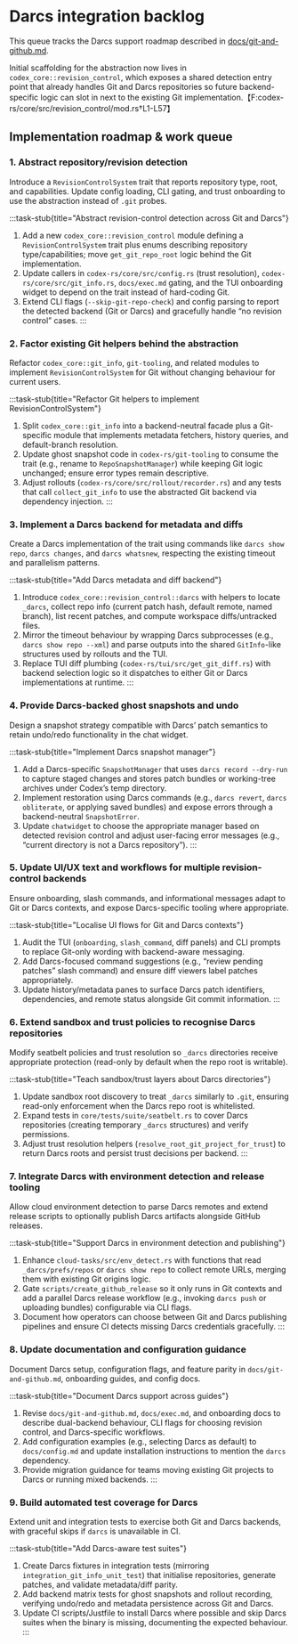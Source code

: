 # Darcs integration backlog

This queue tracks the Darcs support roadmap described in [docs/git-and-github.md](../git-and-github.md).

Initial scaffolding for the abstraction now lives in
`codex_core::revision_control`, which exposes a shared detection entry point
that already handles Git and Darcs repositories so future backend-specific
logic can slot in next to the existing Git implementation.【F:codex-rs/core/src/revision_control/mod.rs†L1-L57】

## Implementation roadmap & work queue

### 1. Abstract repository/revision detection
Introduce a `RevisionControlSystem` trait that reports repository type, root, and capabilities. Update config loading, CLI
gating, and trust onboarding to use the abstraction instead of `.git` probes.

:::task-stub{title="Abstract revision-control detection across Git and Darcs"}
1. Add a new `codex_core::revision_control` module defining a `RevisionControlSystem` trait plus enums describing repository
   type/capabilities; move `get_git_repo_root` logic behind the Git implementation.
2. Update callers in `codex-rs/core/src/config.rs` (trust resolution), `codex-rs/core/src/git_info.rs`, `docs/exec.md` gating,
   and the TUI onboarding widget to depend on the trait instead of hard-coding Git.
3. Extend CLI flags (`--skip-git-repo-check`) and config parsing to report the detected backend (Git or Darcs) and gracefully
   handle “no revision control” cases.
:::

### 2. Factor existing Git helpers behind the abstraction
Refactor `codex_core::git_info`, `git-tooling`, and related modules to implement `RevisionControlSystem` for Git without
changing behaviour for current users.

:::task-stub{title="Refactor Git helpers to implement RevisionControlSystem"}
1. Split `codex_core::git_info` into a backend-neutral facade plus a Git-specific module that implements metadata fetchers,
   history queries, and default-branch resolution.
2. Update ghost snapshot code in `codex-rs/git-tooling` to consume the trait (e.g., rename to `RepoSnapshotManager`) while
   keeping Git logic unchanged; ensure error types remain descriptive.
3. Adjust rollouts (`codex-rs/core/src/rollout/recorder.rs`) and any tests that call `collect_git_info` to use the abstracted
   Git backend via dependency injection.
:::

### 3. Implement a Darcs backend for metadata and diffs
Create a Darcs implementation of the trait using commands like `darcs show repo`, `darcs changes`, and `darcs whatsnew`,
respecting the existing timeout and parallelism patterns.

:::task-stub{title="Add Darcs metadata and diff backend"}
1. Introduce `codex_core::revision_control::darcs` with helpers to locate `_darcs`, collect repo info (current patch hash,
   default remote, named branch), list recent patches, and compute workspace diffs/untracked files.
2. Mirror the timeout behaviour by wrapping Darcs subprocesses (e.g., `darcs show repo --xml`) and parse outputs into the
   shared `GitInfo`-like structures used by rollouts and the TUI.
3. Replace TUI diff plumbing (`codex-rs/tui/src/get_git_diff.rs`) with backend selection logic so it dispatches to either Git or
   Darcs implementations at runtime.
:::

### 4. Provide Darcs-backed ghost snapshots and undo
Design a snapshot strategy compatible with Darcs’ patch semantics to retain undo/redo functionality in the chat widget.

:::task-stub{title="Implement Darcs snapshot manager"}
1. Add a Darcs-specific `SnapshotManager` that uses `darcs record --dry-run` to capture staged changes and stores patch bundles
   or working-tree archives under Codex’s temp directory.
2. Implement restoration using Darcs commands (e.g., `darcs revert`, `darcs obliterate`, or applying saved bundles) and expose
   errors through a backend-neutral `SnapshotError`.
3. Update `chatwidget` to choose the appropriate manager based on detected revision control and adjust user-facing error
   messages (e.g., “current directory is not a Darcs repository”).
:::

### 5. Update UI/UX text and workflows for multiple revision-control backends
Ensure onboarding, slash commands, and informational messages adapt to Git or Darcs contexts, and expose Darcs-specific tooling
where appropriate.

:::task-stub{title="Localise UI flows for Git and Darcs contexts"}
1. Audit the TUI (`onboarding`, `slash_command`, diff panels) and CLI prompts to replace Git-only wording with backend-aware
   messaging.
2. Add Darcs-focused command suggestions (e.g., “review pending patches” slash command) and ensure diff viewers label patches
   appropriately.
3. Update history/metadata panes to surface Darcs patch identifiers, dependencies, and remote status alongside Git commit
   information.
:::

### 6. Extend sandbox and trust policies to recognise Darcs repositories
Modify seatbelt policies and trust resolution so `_darcs` directories receive appropriate protection (read-only by default when
the repo root is writable).

:::task-stub{title="Teach sandbox/trust layers about Darcs directories"}
1. Update sandbox root discovery to treat `_darcs` similarly to `.git`, ensuring read-only enforcement when the Darcs repo root
   is whitelisted.
2. Expand tests in `core/tests/suite/seatbelt.rs` to cover Darcs repositories (creating temporary `_darcs` structures) and
   verify permissions.
3. Adjust trust resolution helpers (`resolve_root_git_project_for_trust`) to return Darcs roots and persist trust decisions per
   backend.
:::

### 7. Integrate Darcs with environment detection and release tooling
Allow cloud environment detection to parse Darcs remotes and extend release scripts to optionally publish Darcs artifacts
alongside GitHub releases.

:::task-stub{title="Support Darcs in environment detection and publishing"}
1. Enhance `cloud-tasks/src/env_detect.rs` with functions that read `_darcs/prefs/repos` or `darcs show repo` to collect remote
   URLs, merging them with existing Git origins logic.
2. Gate `scripts/create_github_release` so it only runs in Git contexts and add a parallel Darcs release workflow (e.g.,
   invoking `darcs push` or uploading bundles) configurable via CLI flags.
3. Document how operators can choose between Git and Darcs publishing pipelines and ensure CI detects missing Darcs
   credentials gracefully.
:::

### 8. Update documentation and configuration guidance
Document Darcs setup, configuration flags, and feature parity in `docs/git-and-github.md`, onboarding guides, and config docs.

:::task-stub{title="Document Darcs support across guides"}
1. Revise `docs/git-and-github.md`, `docs/exec.md`, and onboarding docs to describe dual-backend behaviour, CLI flags for
   choosing revision control, and Darcs-specific workflows.
2. Add configuration examples (e.g., selecting Darcs as default) to `docs/config.md` and update installation instructions to
   mention the `darcs` dependency.
3. Provide migration guidance for teams moving existing Git projects to Darcs or running mixed backends.
:::

### 9. Build automated test coverage for Darcs
Extend unit and integration tests to exercise both Git and Darcs backends, with graceful skips if `darcs` is unavailable in CI.

:::task-stub{title="Add Darcs-aware test suites"}
1. Create Darcs fixtures in integration tests (mirroring `integration_git_info_unit_test`) that initialise repositories,
   generate patches, and validate metadata/diff parity.
2. Add backend matrix tests for ghost snapshots and rollout recording, verifying undo/redo and metadata persistence across Git
   and Darcs.
3. Update CI scripts/Justfile to install Darcs where possible and skip Darcs suites when the binary is missing, documenting the
   expected behaviour.
:::
